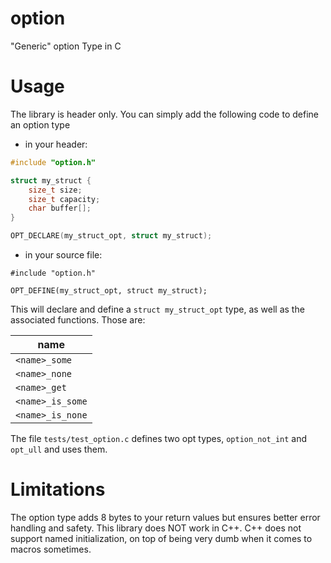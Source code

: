 # option

"Generic" option Type in C

# Usage

The library is header only. You can simply add the following code to define an option type

* in your header:
```c
#include "option.h"

struct my_struct {
    size_t size;
    size_t capacity;
    char buffer[];
}

OPT_DECLARE(my_struct_opt, struct my_struct);
```

* in your source file:
```
#include "option.h"

OPT_DEFINE(my_struct_opt, struct my_struct);
```

This will declare and define a `struct my_struct_opt` type, as well as the associated
functions. Those are:

|name|
|---|
|`<name>_some`|
|`<name>_none`|
|`<name>_get`|
|`<name>_is_some`|
|`<name>_is_none`|

The file `tests/test_option.c` defines two opt types, `option_not_int` and `opt_ull` and
uses them.

# Limitations

The option type adds 8 bytes to your return values but ensures better error handling
and safety.
This library does NOT work in C++. C++ does not support named initialization, on top
of being very dumb when it comes to macros sometimes.
